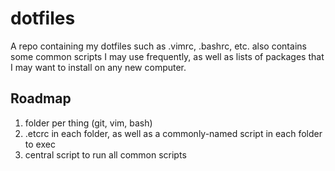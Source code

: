 # dotfiles

A repo containing my dotfiles such as .vimrc, .bashrc, etc. also contains some common scripts I may use frequently, as well as lists of packages that I may want to install on any new computer.

## Roadmap
1. folder per thing (git, vim, bash)
2. .etcrc in each folder, as well as a commonly-named script in each folder to exec
3. central script to run all common scripts

